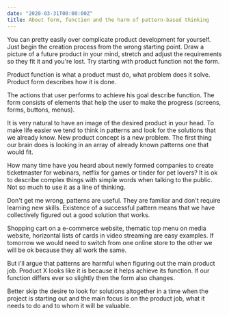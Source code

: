 ```yaml
---
date: "2020-03-31T00:00:00Z"
title: About form, function and the harm of pattern-based thinking
---
```


You can pretty easily over complicate product development for yourself. Just begin the creation process from the wrong starting point. Draw a picture of a future product in your mind, stretch and adjust the requirements so they fit it and you're lost. Try starting with product function not the form.

Product function is what a product must do, what problem does it solve. Product form describes how it is done.

The actions that user performs to achieve his goal describe function. The form consists of elements that help the user to make the progress (screens, forms, buttons, menus).

It is very natural to have an image of the desired product in your head. To make life easier we tend to think in patterns and look for the solutions that we already know. New product concept is a new problem. The first thing our brain does is looking in an array of already known patterns one that would fit. 

How many time have you heard about newly formed companies to create ticketmaster for webinars, netflix for games or tinder for pet lovers? It is ok to describe complex things with simple words when talking to the public. Not so much to use it as a line of thinking.

Don't get me wrong, patterns are useful. They are familiar and don't require learning new skills. Existence of a successful pattern means that we have collectively figured out a good solution that works. 

Shopping cart on a e-commerce website, thematic top menu on media website, horizontal lists of cards in video streaming are easy examples. If tomorrow we would need to switch from one online store to the other we will be ok because they all work the same.

But i'll argue that patterns are harmful when figuring out the main product job. Product X looks like it is because it helps achieve its function. If our function differs ever so slightly then the form also changes.

Better skip the desire to look for solutions altogether in a time when the project is starting out and the main focus is on the product job, what it needs to do and to whom it will be valuable.
